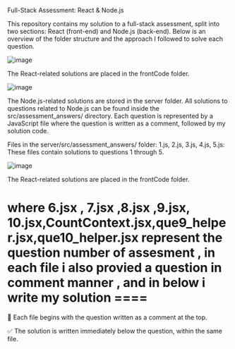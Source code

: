 Full-Stack Assessment: React & Node.js

This repository contains my solution to a full-stack assessment, split into two sections: React (front-end) and Node.js (back-end). Below is an overview of the folder structure and the approach I followed to solve each question.

![image](https://github.com/user-attachments/assets/013582ec-f254-4a86-a9d3-8b797590cb65)

The React-related solutions are placed in the frontCode folder. 

![image](https://github.com/user-attachments/assets/7490f974-8c9d-4d5c-924f-975e2c094444)

The Node.js-related solutions are stored in the server folder. All solutions to questions related to Node.js can be found inside the src/assessment_answers/ directory. Each question is represented by a JavaScript file where the question is written as a comment, followed by my solution code.

Files in the server/src/assessment_answers/ folder:
1.js, 2.js, 3.js, 4.js, 5.js: These files contain solutions to questions 1 through 5.

![image](https://github.com/user-attachments/assets/b9664e55-c723-42a9-8b6d-28f805e21ffa)

The React-related solutions are placed in the frontCode folder.

where 6.jsx , 7.jsx ,8.jsx ,9.jsx, 10.jsx,CountContext.jsx,que9_helper.jsx,que10_helper.jsx represent the question number of assesment , in each file i also provied a question in comment manner , and in below i write my solution  ====
=====

📝 Each file begins with the question written as a comment at the top.

✅ The solution is written immediately below the question, within the same file.
